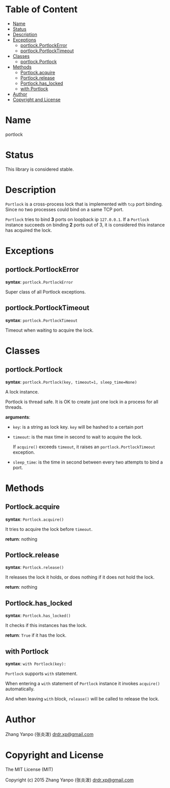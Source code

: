 <!-- START doctoc generated TOC please keep comment here to allow auto update -->
<!-- DON'T EDIT THIS SECTION, INSTEAD RE-RUN doctoc TO UPDATE -->
#   Table of Content

- [Name](#name)
- [Status](#status)
- [Description](#description)
- [Exceptions](#exceptions)
  - [portlock.PortlockError](#portlockportlockerror)
  - [portlock.PortlockTimeout](#portlockportlocktimeout)
- [Classes](#classes)
  - [portlock.Portlock](#portlockportlock)
- [Methods](#methods)
  - [Portlock.acquire](#portlockacquire)
  - [Portlock.release](#portlockrelease)
  - [Portlock.has_locked](#portlockhas_locked)
  - [with Portlock](#with-portlock)
- [Author](#author)
- [Copyright and License](#copyright-and-license)

<!-- END doctoc generated TOC please keep comment here to allow auto update -->


# Name

portlock

# Status

This library is considered stable.

# Description

`Portlock` is a cross-process lock that is implemented with `tcp` port binding.
Since no two processes could bind on a same TCP port.

`Portlock` tries to bind **3** ports on loopback ip `127.0.0.1`.
If a `Portlock` instance succeeds on binding **2** ports out of 3,
it is considered this instance has acquired the lock.


# Exceptions


## portlock.PortlockError

**syntax**:
`portlock.PortlockError`

Super class of all Portlock exceptions.


## portlock.PortlockTimeout

**syntax**:
`portlock.PortlockTimeout`

Timeout when waiting to acquire the lock.


# Classes


## portlock.Portlock

**syntax**:
`portlock.Portlock(key, timeout=1, sleep_time=None)`

A lock instance.

Portlock is thread safe.
It is OK to create just one lock in a process for all threads.

**arguments**:

-   `key`:
    is a string as lock key.
    `key` will be hashed to a certain port

-   `timeout`:
    is the max time in second to wait to acquire the lock.

    If `acquire()` exceeds `timeout`,
    it raises an `portlock.PortlockTimeout` exception.

-   `sleep_time`:
    is the time in second between every two attempts to bind a port.


# Methods


## Portlock.acquire

**syntax**:
`Portlock.acquire()`

It tries to acquire the lock before `timeout`.

**return**:
nothing


## Portlock.release

**syntax**:
`Portlock.release()`

It releases the lock it holds, or does nothing if it does not hold the lock.

**return**:
nothing


## Portlock.has_locked

**syntax**:
`Portlock.has_locked()`

It checks if this instances has the lock.

**return**:
`True` if it has the lock.


## with Portlock

**syntax**:
`with Portlock(key):`

`Portlock` supports `with` statement.

When entering a `with` statement of `Portlock` instance it invokes `acquire()`
automatically.

And when leaving `with` block, `release()` will be called to release the lock.


# Author

Zhang Yanpo (张炎泼) <drdr.xp@gmail.com>

# Copyright and License

The MIT License (MIT)

Copyright (c) 2015 Zhang Yanpo (张炎泼) <drdr.xp@gmail.com>
